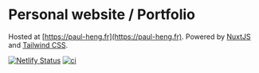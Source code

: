 # Personal website / Portfolio

Hosted at [https://paul-heng.fr](https://paul-heng.fr). Powered by [NuxtJS](https://fr.nuxtjs.org/) and [Tailwind CSS](https://tailwindcss.com/).

[![Netlify Status](https://api.netlify.com/api/v1/badges/3ad394e0-65ba-4a2f-802b-1bd69d44129e/deploy-status)](https://app.netlify.com/sites/qaoru-portfolio/deploys)
[![ci](https://github.com/qaoru/portfolio/actions/workflows/ci.yml/badge.svg?branch=master)](https://github.com/qaoru/portfolio/actions/workflows/ci.yml)
